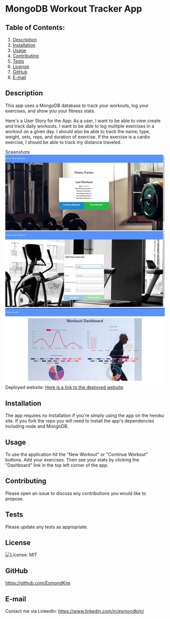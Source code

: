 # MongoDB Workout Tracker App

## Table of Contents:

1. [Description](#description)
2. [Installation](#Installation)
3. [Usage](#Usage)
4. [Contributing](#Contributing)
5. [Tests](#Tests)
6. [License](#License)
7. [GitHub](#GitHub)
8. [E-mail](#E-mail)

## Description

This app uses a MongoDB database to track your workouts, log your exercises, and show you your fitness stats.

Here's a User Story for the App:
As a user,
I want to be able to view create and track daily workouts.
I want to be able to log multiple exercises in a workout on a given day.
I should also be able to track the name, type, weight, sets, reps, and duration of exercise.
If the exercise is a cardio exercise, I should be able to track my distance traveled.

Sceenshots
![Here is a screenshot of the Workout Tracker App.](/public/images/screenshot1.jpg)
![Here is a screenshot of the Workout Tracker App.](/public/images/screenshot2.jpg)
![Here is a screenshot of the Workout Tracker App.](/public/images/screenshot3.jpg)
Deployed website:
[Here is a link to the deployed website](https://thawing-falls-66276.herokuapp.com/)

## Installation

The app requires no installation if you're simply using the app on the heroku site. If you fork the repo you will need to install the app's dependencies including node and MongoDB.

## Usage

To use the application hit the "New Workout" or "Continue Workout" buttons. Add your exercises. Then see your stats by clicking the "Dashboard" link in the top left corner of the app.

## Contributing

Please open an issue to discuss any contributions you would like to propose.

## Tests

Please update any tests as appropriate.

## License

![License: MIT](https://img.shields.io/badge/License-MIT-yellow.svg)

## GitHub

https://github.com/EsmondKim

## E-mail

Contact me via LinkedIn:
https://www.linkedin.com/in/esmondkim/
